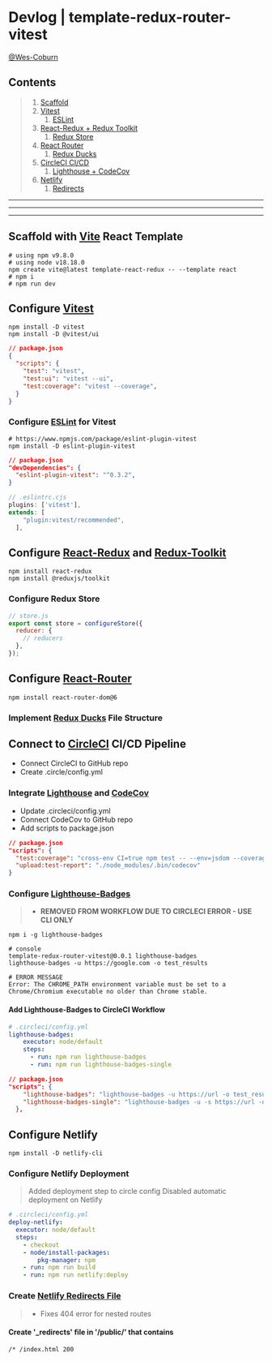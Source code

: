 # Devlog | template-redux-router-vitest

[@Wes-Coburn](https://github.com/Wes-Coburn)

## Contents

> 1. [Scaffold](#scaffold-with-vite-react-template)
> 2. [Vitest](#configure-vitest)
>    1. [ESLint](#configure-eslint-for-vitest)
> 3. [React-Redux + Redux Toolkit](#configure-react-redux-and-redux-toolkit)
>    1. [Redux Store](#configure-redux-store)
> 4. [React Router](#configure-react-router)
>    1. [Redux Ducks](#implement-redux-ducks-file-structure)
> 5. [CircleCI CI/CD](#connect-to-circleci-cicd-pipeline)
>    1. [Lighthouse + CodeCov](#integrate-lighthouse-and-codecov)
> 6. [Netlify](#configure-netlify)
>    1. [Redirects](#create-netlify-redirects-file)

---

---

---

## Scaffold with [Vite](https://vitejs.dev/) React Template

```shell
# using npm v9.8.0
# using node v18.18.0
npm create vite@latest template-react-redux -- --template react
# npm i
# npm run dev
```

## Configure [Vitest](https://vitest.dev/)

```shell
npm install -D vitest
npm install -D @vitest/ui
```

```json
// package.json
{
  "scripts": {
    "test": "vitest",
    "test:ui": "vitest --ui",
    "test:coverage": "vitest --coverage",
  }
}
```

### Configure [ESLint](https://eslint.org/) for Vitest

```shell
# https://www.npmjs.com/package/eslint-plugin-vitest
npm install -D eslint-plugin-vitest
```

```json
// package.json
"devDependencies": {
  "eslint-plugin-vitest": "^0.3.2",
}
```

```cjs
// .eslintrc.cjs
plugins: ['vitest'],
extends: [
    "plugin:vitest/recommended",
  ],
```

## Configure [React-Redux](https://react-redux.js.org/) and [Redux-Toolkit](https://redux-toolkit.js.org/)

```shell
npm install react-redux
npm install @reduxjs/toolkit
```

### Configure Redux Store

```js
// store.js
export const store = configureStore({
  reducer: {
    // reducers
  },
});
```

## Configure [React-Router](https://reactrouter.com/en/main)

```shell
npm install react-router-dom@6
```

### Implement [Redux Ducks](https://github.com/erikras/ducks-modular-redux) File Structure

## Connect to [CircleCI](https://app.circleci.com/) CI/CD Pipeline

- Connect CircleCI to GitHub repo
- Create .circle/config.yml

### Integrate [Lighthouse](https://developer.chrome.com/docs/lighthouse/overview/) and [CodeCov](https://about.codecov.io/)

- Update .circleci/config.yml
- Connect CodeCov to GitHub repo
- Add scripts to package.json

```json
// package.json
"scripts": {
  "test:coverage": "cross-env CI=true npm test -- --env=jsdom --coverage",
  "upload:test-report": "./node_modules/.bin/codecov"
}
```

### Configure [Lighthouse-Badges](https://github.com/emazzotta/lighthouse-badges/tree/master)

> - **REMOVED FROM WORKFLOW DUE TO CIRCLECI ERROR - USE CLI ONLY**

```shell
npm i -g lighthouse-badges
```

```shell
# console
template-redux-router-vitest@0.0.1 lighthouse-badges
lighthouse-badges -u https://google.com -o test_results

# ERROR MESSAGE
Error: The CHROME_PATH environment variable must be set to a Chrome/Chromium executable no older than Chrome stable.
```

#### Add Lighthouse-Badges to CircleCI Workflow

```yml
# .circleci/config.yml
lighthouse-badges:
    executor: node/default
    steps:
      - run: npm run lighthouse-badges
      - run: npm run lighthouse-badges-single
```

```json
// package.json
"scripts": {
    "lighthouse-badges": "lighthouse-badges -u https://url -o test_results",
    "lighthouse-badges-single": "lighthouse-badges -u -s https://url -o test_results"
  },
```

## Configure Netlify

```shell
npm install -D netlify-cli
```

### Configure Netlify Deployment

> Added deployment step to circle config
> Disabled automatic deployment on Netlify

```yml
# .circleci/config.yml
deploy-netlify:
  executor: node/default
  steps:
    - checkout
    - node/install-packages:
        pkg-manager: npm
    - run: npm run build
    - run: npm run netlify:deploy
```

### Create [Netlify Redirects File](https://docs.netlify.com/routing/redirects/)

> - Fixes 404 error for nested routes

#### Create '_redirects' file in '/public/' that contains

```txt
/* /index.html 200
```

